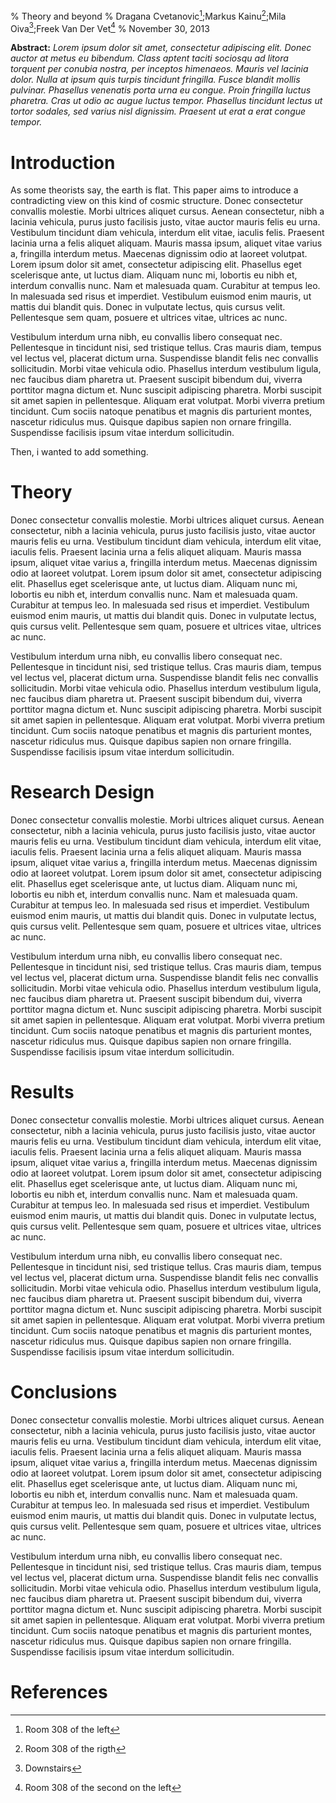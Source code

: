% Theory and beyond
% Dragana Cvetanovic[^*];Markus Kainu[^**];Mila Oiva[^***];Freek Van Der Vet[^****]
% November 30, 2013

[^*]: Room 308 of the left
[^**]: Room 308 of the rigth
[^***]: Downstairs
[^****]: Room 308 of the second on the left 

<!--
#Command
cd working directory
pandoc theory_paper.md -o theory_paper.pdf

-->

**Abstract:** *Lorem ipsum dolor sit amet, consectetur adipiscing elit. Donec auctor at metus eu bibendum. Class aptent taciti sociosqu ad litora torquent per conubia nostra, per inceptos himenaeos. Mauris vel lacinia dolor. Nulla at ipsum quis turpis tincidunt fringilla. Fusce blandit mollis pulvinar. Phasellus venenatis porta urna eu congue. Proin fringilla luctus pharetra. Cras ut odio ac augue luctus tempor. Phasellus tincidunt lectus ut tortor sodales, sed varius nisl dignissim. Praesent ut erat a erat congue tempor.*


# Introduction

 As some theorists say, the earth is flat. This paper aims to introduce a contradicting view on this kind of cosmic structure. Donec consectetur convallis molestie. Morbi ultrices aliquet cursus. Aenean consectetur, nibh a lacinia vehicula, purus justo facilisis justo, vitae auctor mauris felis eu urna. Vestibulum tincidunt diam vehicula, interdum elit vitae, iaculis felis. Praesent lacinia urna a felis aliquet aliquam. Mauris massa ipsum, aliquet vitae varius a, fringilla interdum metus. Maecenas dignissim odio at laoreet volutpat. Lorem ipsum dolor sit amet, consectetur adipiscing elit. Phasellus eget scelerisque ante, ut luctus diam. Aliquam nunc mi, lobortis eu nibh et, interdum convallis nunc. Nam et malesuada quam. Curabitur at tempus leo. In malesuada sed risus et imperdiet. Vestibulum euismod enim mauris, ut mattis dui blandit quis. Donec in vulputate lectus, quis cursus velit. Pellentesque sem quam, posuere et ultrices vitae, ultrices ac nunc.

Vestibulum interdum urna nibh, eu convallis libero consequat nec. Pellentesque in tincidunt nisi, sed tristique tellus. Cras mauris diam, tempus vel lectus vel, placerat dictum urna. Suspendisse blandit felis nec convallis sollicitudin. Morbi vitae vehicula odio. Phasellus interdum vestibulum ligula, nec faucibus diam pharetra ut. Praesent suscipit bibendum dui, viverra porttitor magna dictum et. Nunc suscipit adipiscing pharetra. Morbi suscipit sit amet sapien in pellentesque. Aliquam erat volutpat. Morbi viverra pretium tincidunt. Cum sociis natoque penatibus et magnis dis parturient montes, nascetur ridiculus mus. Quisque dapibus sapien non ornare fringilla. Suspendisse facilisis ipsum vitae interdum sollicitudin. 

Then, i wanted to add something.

# Theory

 Donec consectetur convallis molestie. Morbi ultrices aliquet cursus. Aenean consectetur, nibh a lacinia vehicula, purus justo facilisis justo, vitae auctor mauris felis eu urna. Vestibulum tincidunt diam vehicula, interdum elit vitae, iaculis felis. Praesent lacinia urna a felis aliquet aliquam. Mauris massa ipsum, aliquet vitae varius a, fringilla interdum metus. Maecenas dignissim odio at laoreet volutpat. Lorem ipsum dolor sit amet, consectetur adipiscing elit. Phasellus eget scelerisque ante, ut luctus diam. Aliquam nunc mi, lobortis eu nibh et, interdum convallis nunc. Nam et malesuada quam. Curabitur at tempus leo. In malesuada sed risus et imperdiet. Vestibulum euismod enim mauris, ut mattis dui blandit quis. Donec in vulputate lectus, quis cursus velit. Pellentesque sem quam, posuere et ultrices vitae, ultrices ac nunc.

Vestibulum interdum urna nibh, eu convallis libero consequat nec. Pellentesque in tincidunt nisi, sed tristique tellus. Cras mauris diam, tempus vel lectus vel, placerat dictum urna. Suspendisse blandit felis nec convallis sollicitudin. Morbi vitae vehicula odio. Phasellus interdum vestibulum ligula, nec faucibus diam pharetra ut. Praesent suscipit bibendum dui, viverra porttitor magna dictum et. Nunc suscipit adipiscing pharetra. Morbi suscipit sit amet sapien in pellentesque. Aliquam erat volutpat. Morbi viverra pretium tincidunt. Cum sociis natoque penatibus et magnis dis parturient montes, nascetur ridiculus mus. Quisque dapibus sapien non ornare fringilla. Suspendisse facilisis ipsum vitae interdum sollicitudin. 

# Research Design

 Donec consectetur convallis molestie. Morbi ultrices aliquet cursus. Aenean consectetur, nibh a lacinia vehicula, purus justo facilisis justo, vitae auctor mauris felis eu urna. Vestibulum tincidunt diam vehicula, interdum elit vitae, iaculis felis. Praesent lacinia urna a felis aliquet aliquam. Mauris massa ipsum, aliquet vitae varius a, fringilla interdum metus. Maecenas dignissim odio at laoreet volutpat. Lorem ipsum dolor sit amet, consectetur adipiscing elit. Phasellus eget scelerisque ante, ut luctus diam. Aliquam nunc mi, lobortis eu nibh et, interdum convallis nunc. Nam et malesuada quam. Curabitur at tempus leo. In malesuada sed risus et imperdiet. Vestibulum euismod enim mauris, ut mattis dui blandit quis. Donec in vulputate lectus, quis cursus velit. Pellentesque sem quam, posuere et ultrices vitae, ultrices ac nunc.

Vestibulum interdum urna nibh, eu convallis libero consequat nec. Pellentesque in tincidunt nisi, sed tristique tellus. Cras mauris diam, tempus vel lectus vel, placerat dictum urna. Suspendisse blandit felis nec convallis sollicitudin. Morbi vitae vehicula odio. Phasellus interdum vestibulum ligula, nec faucibus diam pharetra ut. Praesent suscipit bibendum dui, viverra porttitor magna dictum et. Nunc suscipit adipiscing pharetra. Morbi suscipit sit amet sapien in pellentesque. Aliquam erat volutpat. Morbi viverra pretium tincidunt. Cum sociis natoque penatibus et magnis dis parturient montes, nascetur ridiculus mus. Quisque dapibus sapien non ornare fringilla. Suspendisse facilisis ipsum vitae interdum sollicitudin. 

# Results

 Donec consectetur convallis molestie. Morbi ultrices aliquet cursus. Aenean consectetur, nibh a lacinia vehicula, purus justo facilisis justo, vitae auctor mauris felis eu urna. Vestibulum tincidunt diam vehicula, interdum elit vitae, iaculis felis. Praesent lacinia urna a felis aliquet aliquam. Mauris massa ipsum, aliquet vitae varius a, fringilla interdum metus. Maecenas dignissim odio at laoreet volutpat. Lorem ipsum dolor sit amet, consectetur adipiscing elit. Phasellus eget scelerisque ante, ut luctus diam. Aliquam nunc mi, lobortis eu nibh et, interdum convallis nunc. Nam et malesuada quam. Curabitur at tempus leo. In malesuada sed risus et imperdiet. Vestibulum euismod enim mauris, ut mattis dui blandit quis. Donec in vulputate lectus, quis cursus velit. Pellentesque sem quam, posuere et ultrices vitae, ultrices ac nunc.

Vestibulum interdum urna nibh, eu convallis libero consequat nec. Pellentesque in tincidunt nisi, sed tristique tellus. Cras mauris diam, tempus vel lectus vel, placerat dictum urna. Suspendisse blandit felis nec convallis sollicitudin. Morbi vitae vehicula odio. Phasellus interdum vestibulum ligula, nec faucibus diam pharetra ut. Praesent suscipit bibendum dui, viverra porttitor magna dictum et. Nunc suscipit adipiscing pharetra. Morbi suscipit sit amet sapien in pellentesque. Aliquam erat volutpat. Morbi viverra pretium tincidunt. Cum sociis natoque penatibus et magnis dis parturient montes, nascetur ridiculus mus. Quisque dapibus sapien non ornare fringilla. Suspendisse facilisis ipsum vitae interdum sollicitudin. 

# Conclusions

 Donec consectetur convallis molestie. Morbi ultrices aliquet cursus. Aenean consectetur, nibh a lacinia vehicula, purus justo facilisis justo, vitae auctor mauris felis eu urna. Vestibulum tincidunt diam vehicula, interdum elit vitae, iaculis felis. Praesent lacinia urna a felis aliquet aliquam. Mauris massa ipsum, aliquet vitae varius a, fringilla interdum metus. Maecenas dignissim odio at laoreet volutpat. Lorem ipsum dolor sit amet, consectetur adipiscing elit. Phasellus eget scelerisque ante, ut luctus diam. Aliquam nunc mi, lobortis eu nibh et, interdum convallis nunc. Nam et malesuada quam. Curabitur at tempus leo. In malesuada sed risus et imperdiet. Vestibulum euismod enim mauris, ut mattis dui blandit quis. Donec in vulputate lectus, quis cursus velit. Pellentesque sem quam, posuere et ultrices vitae, ultrices ac nunc.

Vestibulum interdum urna nibh, eu convallis libero consequat nec. Pellentesque in tincidunt nisi, sed tristique tellus. Cras mauris diam, tempus vel lectus vel, placerat dictum urna. Suspendisse blandit felis nec convallis sollicitudin. Morbi vitae vehicula odio. Phasellus interdum vestibulum ligula, nec faucibus diam pharetra ut. Praesent suscipit bibendum dui, viverra porttitor magna dictum et. Nunc suscipit adipiscing pharetra. Morbi suscipit sit amet sapien in pellentesque. Aliquam erat volutpat. Morbi viverra pretium tincidunt. Cum sociis natoque penatibus et magnis dis parturient montes, nascetur ridiculus mus. Quisque dapibus sapien non ornare fringilla. Suspendisse facilisis ipsum vitae interdum sollicitudin. 

# References



